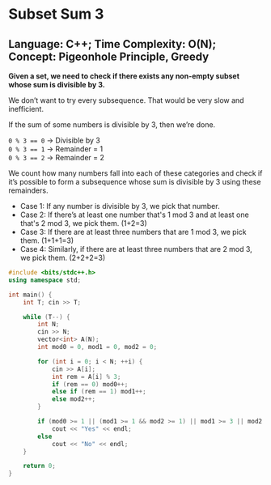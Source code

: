 # Subset Sum 3

## Language: C++; Time Complexity: O(N); Concept: Pigeonhole Principle, Greedy

**Given a set, we need to check if there exists any non-empty subset whose sum is divisible by 3.**

We don’t want to try every subsequence. That would be very slow and inefficient.  

If the sum of some numbers is divisible by 3, then we’re done.  

`0 % 3 == 0` -> Divisible by 3  
`0 % 3 == 1` -> Remainder = 1  
`0 % 3 == 2` -> Remainder = 2  

We count how many numbers fall into each of these categories and check if it’s possible to form a subsequence whose sum is divisible by 3 using these remainders.  

- Case 1: If any number is divisible by 3, we pick that number.
- Case 2: If there’s at least one number that's 1 mod 3 and at least one that's 2 mod 3, we pick them. (1+2=3)
- Case 3: If there are at least three numbers that are 1 mod 3, we pick them. (1+1+1=3)
- Case 4: Similarly, if there are at least three numbers that are 2 mod 3, we pick them. (2+2+2=3)

```cpp
#include <bits/stdc++.h>
using namespace std;

int main() {
    int T; cin >> T;

    while (T--) {
        int N;
        cin >> N;
        vector<int> A(N);
        int mod0 = 0, mod1 = 0, mod2 = 0;

        for (int i = 0; i < N; ++i) {
            cin >> A[i];
            int rem = A[i] % 3;
            if (rem == 0) mod0++;
            else if (rem == 1) mod1++;
            else mod2++;
        }

        if (mod0 >= 1 || (mod1 >= 1 && mod2 >= 1) || mod1 >= 3 || mod2 >= 3)
            cout << "Yes" << endl;
        else
            cout << "No" << endl;
    }

    return 0;
}
```

